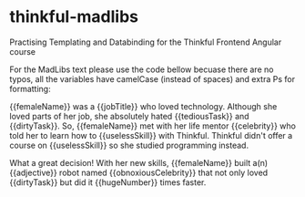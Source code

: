 # thinkful-madlibs
Practising Templating and Databinding for the Thinkful Frontend Angular course

For the MadLibs text please use the code bellow becuase there are no typos, all the variables have camelCase (instead of spaces) and extra Ps for formatting:


<p>{{femaleName}} was a {{jobTitle}} who loved technology. Although she loved parts of her job, she absolutely hated {{tediousTask}} and {{dirtyTask}}. So, {{femaleName}} met with her life mentor {{celebrity}} who told her to learn how to {{uselessSkill}} with Thinkful. Thinkful didn't offer a course on {{uselessSkill}} so she studied programming instead. </p> <p>What a great decision! With her new skills, {{femaleName}} built a(n) {{adjective}} robot named {{obnoxiousCelebrity}} that not only loved {{dirtyTask}} but did it {{hugeNumber}} times faster. </p>
